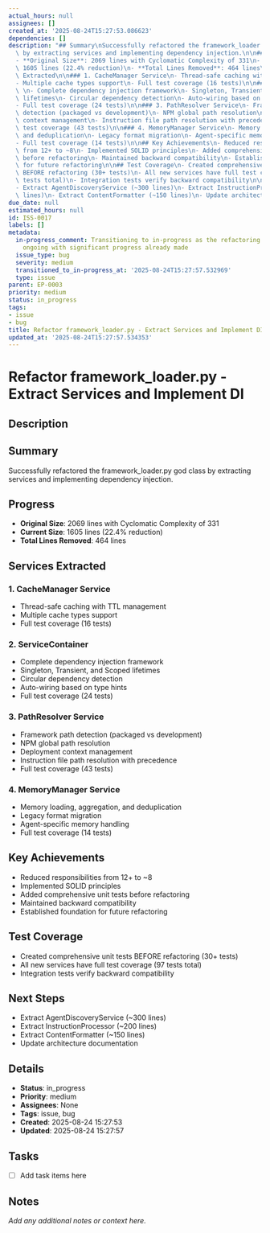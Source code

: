 ```yaml
---
actual_hours: null
assignees: []
created_at: '2025-08-24T15:27:53.086623'
dependencies: []
description: "## Summary\nSuccessfully refactored the framework_loader.py god class\
  \ by extracting services and implementing dependency injection.\n\n## Progress\n\
  - **Original Size**: 2069 lines with Cyclomatic Complexity of 331\n- **Current Size**:\
  \ 1605 lines (22.4% reduction)\n- **Total Lines Removed**: 464 lines\n\n## Services\
  \ Extracted\n\n### 1. CacheManager Service\n- Thread-safe caching with TTL management\n\
  - Multiple cache types support\n- Full test coverage (16 tests)\n\n### 2. ServiceContainer\
  \ \n- Complete dependency injection framework\n- Singleton, Transient, and Scoped\
  \ lifetimes\n- Circular dependency detection\n- Auto-wiring based on type hints\n\
  - Full test coverage (24 tests)\n\n### 3. PathResolver Service\n- Framework path\
  \ detection (packaged vs development)\n- NPM global path resolution\n- Deployment\
  \ context management\n- Instruction file path resolution with precedence\n- Full\
  \ test coverage (43 tests)\n\n### 4. MemoryManager Service\n- Memory loading, aggregation,\
  \ and deduplication\n- Legacy format migration\n- Agent-specific memory handling\n\
  - Full test coverage (14 tests)\n\n## Key Achievements\n- Reduced responsibilities\
  \ from 12+ to ~8\n- Implemented SOLID principles\n- Added comprehensive unit tests\
  \ before refactoring\n- Maintained backward compatibility\n- Established foundation\
  \ for future refactoring\n\n## Test Coverage\n- Created comprehensive unit tests\
  \ BEFORE refactoring (30+ tests)\n- All new services have full test coverage (97\
  \ tests total)\n- Integration tests verify backward compatibility\n\n## Next Steps\n\
  - Extract AgentDiscoveryService (~300 lines)\n- Extract InstructionProcessor (~200\
  \ lines)\n- Extract ContentFormatter (~150 lines)\n- Update architecture documentation"
due_date: null
estimated_hours: null
id: ISS-0017
labels: []
metadata:
  in-progress_comment: Transitioning to in-progress as the refactoring work is actively
    ongoing with significant progress already made
  issue_type: bug
  severity: medium
  transitioned_to_in-progress_at: '2025-08-24T15:27:57.532969'
  type: issue
parent: EP-0003
priority: medium
status: in_progress
tags:
- issue
- bug
title: Refactor framework_loader.py - Extract Services and Implement DI
updated_at: '2025-08-24T15:27:57.534353'
---
```


# Refactor framework_loader.py - Extract Services and Implement DI

## Description
## Summary
Successfully refactored the framework_loader.py god class by extracting services and implementing dependency injection.

## Progress
- **Original Size**: 2069 lines with Cyclomatic Complexity of 331
- **Current Size**: 1605 lines (22.4% reduction)
- **Total Lines Removed**: 464 lines

## Services Extracted

### 1. CacheManager Service
- Thread-safe caching with TTL management
- Multiple cache types support
- Full test coverage (16 tests)

### 2. ServiceContainer 
- Complete dependency injection framework
- Singleton, Transient, and Scoped lifetimes
- Circular dependency detection
- Auto-wiring based on type hints
- Full test coverage (24 tests)

### 3. PathResolver Service
- Framework path detection (packaged vs development)
- NPM global path resolution
- Deployment context management
- Instruction file path resolution with precedence
- Full test coverage (43 tests)

### 4. MemoryManager Service
- Memory loading, aggregation, and deduplication
- Legacy format migration
- Agent-specific memory handling
- Full test coverage (14 tests)

## Key Achievements
- Reduced responsibilities from 12+ to ~8
- Implemented SOLID principles
- Added comprehensive unit tests before refactoring
- Maintained backward compatibility
- Established foundation for future refactoring

## Test Coverage
- Created comprehensive unit tests BEFORE refactoring (30+ tests)
- All new services have full test coverage (97 tests total)
- Integration tests verify backward compatibility

## Next Steps
- Extract AgentDiscoveryService (~300 lines)
- Extract InstructionProcessor (~200 lines)
- Extract ContentFormatter (~150 lines)
- Update architecture documentation

## Details
- **Status**: in_progress
- **Priority**: medium
- **Assignees**: None
- **Tags**: issue, bug
- **Created**: 2025-08-24 15:27:53
- **Updated**: 2025-08-24 15:27:57

## Tasks
- [ ] Add task items here

## Notes
_Add any additional notes or context here._
